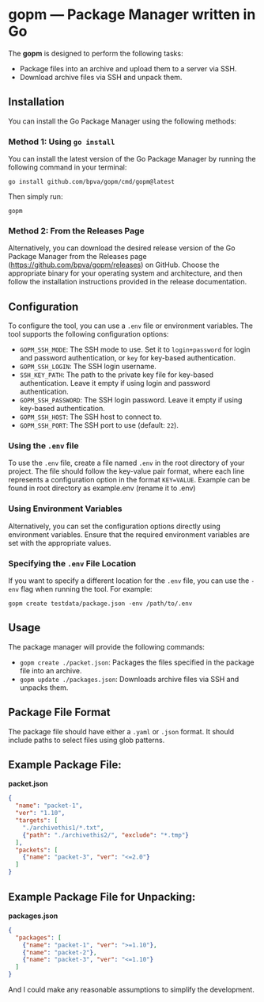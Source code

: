 # gopm — Package Manager written in Go

The **gopm** is designed to perform the following tasks:

- Package files into an archive and upload them to a server via SSH.
- Download archive files via SSH and unpack them.
## Installation

You can install the Go Package Manager using the following methods:

### Method 1: Using `go install`

You can install the latest version of the Go Package Manager by running the following command in your terminal:

`go install github.com/bpva/gopm/cmd/gopm@latest`

Then simply run:

`gopm`


### Method 2: From the Releases Page

Alternatively, you can download the desired release version of the Go Package Manager from the Releases page (https://github.com/bpva/gopm/releases) on GitHub. Choose the appropriate binary for your operating system and architecture, and then follow the installation instructions provided in the release documentation.
## Configuration

To configure the tool, you can use a `.env` file or environment variables. The tool supports the following configuration options:

- `GOPM_SSH_MODE`: The SSH mode to use. Set it to `login+password` for login and password authentication, or `key` for key-based authentication.
- `GOPM_SSH_LOGIN`: The SSH login username.
- `SSH_KEY_PATH`: The path to the private key file for key-based authentication. Leave it empty if using login and password authentication.
- `GOPM_SSH_PASSWORD`: The SSH login password. Leave it empty if using key-based authentication.
- `GOPM_SSH_HOST`: The SSH host to connect to.
- `GOPM_SSH_PORT`: The SSH port to use (default: `22`).

### Using the `.env` file

To use the `.env` file, create a file named `.env` in the root directory of your project. The file should follow the key-value pair format, where each line represents a configuration option in the format `KEY=VALUE`. Example can be found in root directory as example.env (rename it to .env)

### Using Environment Variables

Alternatively, you can set the configuration options directly using environment variables. Ensure that the required environment variables are set with the appropriate values.

### Specifying the `.env` File Location

If you want to specify a different location for the `.env` file, you can use the `-env` flag when running the tool. For example:
```shell
gopm create testdata/package.json -env /path/to/.env
```
## Usage
The package manager will provide the following commands:

- `gopm create ./packet.json`: Packages the files specified in the package file into an archive.
- `gopm update ./packages.json`: Downloads archive files via SSH and unpacks them.

## Package File Format
The package file should have either a `.yaml` or `.json` format. It should include paths to select files using glob patterns.

## Example Package File:
**packet.json**

```json
{
  "name": "packet-1",
  "ver": "1.10",
  "targets": [
    "./archivethis1/*.txt",
    {"path": "./archivethis2/", "exclude": "*.tmp"}
  ],
  "packets": [
    {"name": "packet-3", "ver": "<=2.0"}
  ]
}
```

## Example Package File for Unpacking:
**packages.json**

```json
{
  "packages": [
    {"name": "packet-1", "ver": ">=1.10"},
    {"name": "packet-2"},
    {"name": "packet-3", "ver": "<=1.10"}
  ]
}
 ```

And I could make any reasonable assumptions to simplify the development.
